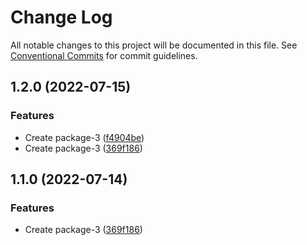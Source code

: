 # Change Log

All notable changes to this project will be documented in this file.
See [Conventional Commits](https://conventionalcommits.org) for commit guidelines.

## 1.2.0 (2022-07-15)


### Features

* Create package-3 ([f4904be](https://github.com/morgsmccauley/lerna-playground/commit/f4904be56d660604d9fd055037ff6de59fab3abd))
* Create package-3 ([369f186](https://github.com/morgsmccauley/lerna-playground/commit/369f18644575886a1ab4a3a3bb17a4cbc51a958f))



## 1.1.0 (2022-07-14)


### Features

* Create package-3 ([369f186](https://github.com/morgsmccauley/lerna-playground/commit/369f18644575886a1ab4a3a3bb17a4cbc51a958f))
